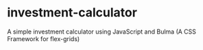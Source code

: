 # investment-calculator
A simple investment calculator using JavaScript and Bulma (A CSS Framework for flex-grids)
